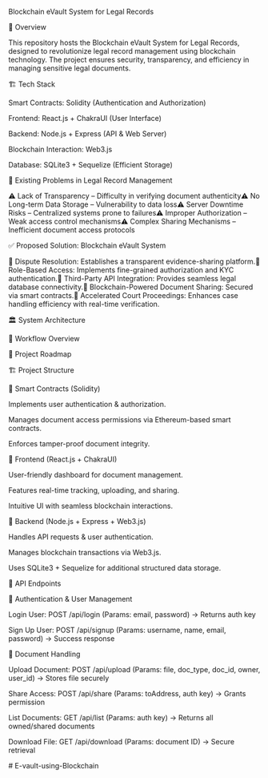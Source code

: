 Blockchain eVault System for Legal Records

🚀 Overview

This repository hosts the Blockchain eVault System for Legal Records, designed to revolutionize legal record management using blockchain technology. The project ensures security, transparency, and efficiency in managing sensitive legal documents.

🏗️ Tech Stack

Smart Contracts: Solidity (Authentication and Authorization)

Frontend: React.js + ChakraUI (User Interface)

Backend: Node.js + Express (API & Web Server)

Blockchain Interaction: Web3.js

Database: SQLite3 + Sequelize (Efficient Storage)

🛑 Existing Problems in Legal Record Management

⚠️ Lack of Transparency – Difficulty in verifying document authenticity⚠️ No Long-term Data Storage – Vulnerability to data loss⚠️ Server Downtime Risks – Centralized systems prone to failures⚠️ Improper Authorization – Weak access control mechanisms⚠️ Complex Sharing Mechanisms – Inefficient document access protocols

✅ Proposed Solution: Blockchain eVault System

🔹 Dispute Resolution: Establishes a transparent evidence-sharing platform.🔹 Role-Based Access: Implements fine-grained authorization and KYC authentication.🔹 Third-Party API Integration: Provides seamless legal database connectivity.🔹 Blockchain-Powered Document Sharing: Secured via smart contracts.🔹 Accelerated Court Proceedings: Enhances case handling efficiency with real-time verification.

🏛️ System Architecture

🔹 Workflow Overview



🔹 Project Roadmap



🏗️ Project Structure

🔹 Smart Contracts (Solidity)

Implements user authentication & authorization.

Manages document access permissions via Ethereum-based smart contracts.

Enforces tamper-proof document integrity.

🔹 Frontend (React.js + ChakraUI)

User-friendly dashboard for document management.

Features real-time tracking, uploading, and sharing.

Intuitive UI with seamless blockchain interactions.

🔹 Backend (Node.js + Express + Web3.js)

Handles API requests & user authentication.

Manages blockchain transactions via Web3.js.

Uses SQLite3 + Sequelize for additional structured data storage.

📡 API Endpoints

🔹 Authentication & User Management

Login User: POST /api/login (Params: email, password) → Returns auth key

Sign Up User: POST /api/signup (Params: username, name, email, password) → Success response

🔹 Document Handling

Upload Document: POST /api/upload (Params: file, doc_type, doc_id, owner, user_id) → Stores file securely

Share Access: POST /api/share (Params: toAddress, auth key) → Grants permission

List Documents: GET /api/list (Params: auth key) → Returns all owned/shared documents

Download File: GET /api/download (Params: document ID) → Secure retrieval

#   E - v a u l t - u s i n g - B l o c k c h a i n  
 
